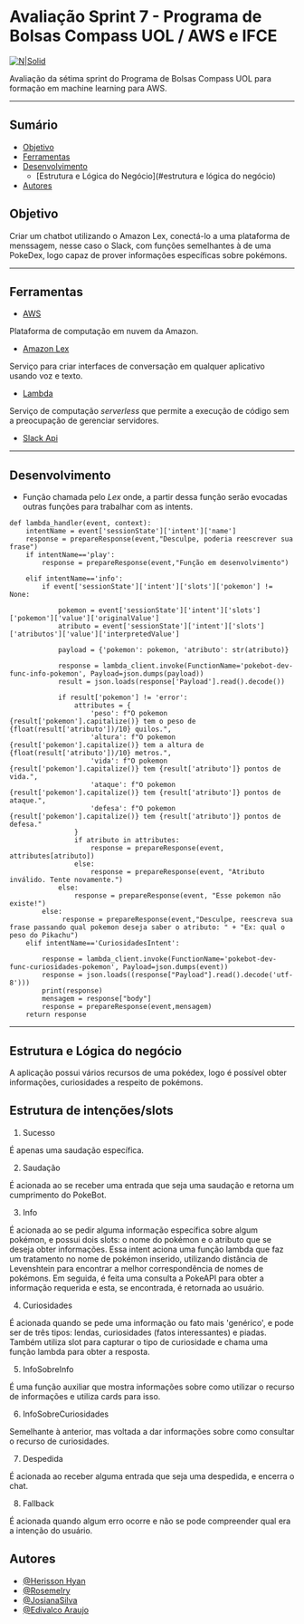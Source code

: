 # Avaliação Sprint 7 - Programa de Bolsas Compass UOL / AWS e IFCE

[![N|Solid](https://upload.wikimedia.org/wikipedia/commons/thumb/f/f3/LogoCompasso-positivo.png/440px-LogoCompasso-positivo.png)](https://compass.uol/pt/home/)

Avaliação da sétima sprint do Programa de Bolsas Compass UOL para formação em machine learning para AWS.

***

## Sumário
* [Objetivo](#objetivo)
* [Ferramentas](#ferramentas)
* [Desenvolvimento](#desenvolvimento)
  * [Estrutura e Lógica do Negócio](#estrutura e lógica do negócio)
* [Autores](#autores)

## Objetivo

Criar um chatbot utilizando o Amazon Lex, conectá-lo a uma plataforma de menssagem, nesse caso o Slack, com funções semelhantes à de uma PokeDex, logo capaz de prover informações específicas sobre pokémons.

***

## Ferramentas

* [AWS](https://aws.amazon.com/pt/) 

Plataforma de computação em nuvem da Amazon.
* [Amazon Lex](https://aws.amazon.com/pt/lex/) 

Serviço para criar interfaces de conversação em qualquer aplicativo usando voz e texto.
* [Lambda](https://aws.amazon.com/lambda/) 

Serviço de computação *serverless* que permite a execução de código sem a preocupação de gerenciar servidores.
* [Slack Api](https://api.slack.com/)


***

## Desenvolvimento

* Função chamada pelo *Lex* onde, a partir dessa função serão evocadas outras funções para trabalhar com as intents.

```
def lambda_handler(event, context):
    intentName = event['sessionState']['intent']['name']
    response = prepareResponse(event,"Desculpe, poderia reescrever sua frase")
    if intentName=='play':
        response = prepareResponse(event,"Função em desenvolvimento")
        
    elif intentName=='info':
        if event['sessionState']['intent']['slots']['pokemon'] != None:
            
            pokemon = event['sessionState']['intent']['slots']['pokemon']['value']['originalValue']
            atributo = event['sessionState']['intent']['slots']['atributos']['value']['interpretedValue']
            
            payload = {'pokemon': pokemon, 'atributo': str(atributo)}
            
            response = lambda_client.invoke(FunctionName='pokebot-dev-func-info-pokemon', Payload=json.dumps(payload))
            result = json.loads(response['Payload'].read().decode())
            
            if result['pokemon'] != 'error':
                attributes = {
                    'peso': f"O pokemon {result['pokemon'].capitalize()} tem o peso de {float(result['atributo'])/10} quilos.",
                    'altura': f"O pokemon {result['pokemon'].capitalize()} tem a altura de {float(result['atributo'])/10} metros.",
                    'vida': f"O pokemon {result['pokemon'].capitalize()} tem {result['atributo']} pontos de vida.",
                    'ataque': f"O pokemon {result['pokemon'].capitalize()} tem {result['atributo']} pontos de ataque.",
                    'defesa': f"O pokemon {result['pokemon'].capitalize()} tem {result['atributo']} pontos de defesa."
                }
                if atributo in attributes:
                    response = prepareResponse(event, attributes[atributo])
                else:
                    response = prepareResponse(event, "Atributo inválido. Tente novamente.")
            else:
                response = prepareResponse(event, "Esse pokemon não existe!")
        else:
             response = prepareResponse(event,"Desculpe, reescreva sua frase passando qual pokemon deseja saber o atributo: " + "Ex: qual o peso do Pikachu")
    elif intentName=='CuriosidadesIntent':
 
        response = lambda_client.invoke(FunctionName='pokebot-dev-func-curiosidades-pokemon', Payload=json.dumps(event))
        response = json.loads((response["Payload"].read().decode('utf-8'))) 
        print(response)
        mensagem = response["body"]
        response = prepareResponse(event,mensagem)
    return response
```

***

## Estrutura e Lógica do negócio

A aplicação possui vários recursos de uma pokédex, logo é possível obter informações, curiosidades a respeito de pokémons.

## Estrutura de intenções/slots

1. Sucesso 

É apenas uma saudação específica.

2. Saudação

É acionada ao se receber uma entrada que seja uma saudação e retorna um cumprimento do PokeBot.

3. Info

É acionada ao se pedir alguma informação específica sobre algum pokémon, e possui dois slots: o nome do pokémon e o atributo que se deseja obter informações. Essa intent aciona uma função lambda que faz um tratamento no nome de pokémon inserido, utilizando distância de Levenshtein para encontrar a melhor correspondência de nomes de pokémons. Em seguida, é feita uma consulta a PokeAPI para obter a informação requerida e esta, se encontrada, é retornada ao usuário. 

4. Curiosidades

É acionada quando se pede uma informação ou fato mais 'genérico', e pode ser de três tipos: lendas, curiosidades (fatos interessantes) e piadas. Também utiliza slot para capturar o tipo de curiosidade e chama uma função lambda para obter a resposta.

5. InfoSobreInfo

É uma função auxiliar que mostra informações sobre como utilizar o recurso de informações e utiliza cards para isso.

6. InfoSobreCuriosidades

Semelhante à anterior, mas voltada a dar informações sobre como consultar o recurso de curiosidades.

7. Despedida

É acionada ao receber alguma entrada que seja uma despedida, e encerra o chat.

8. Fallback

É acionada quando algum erro ocorre e não se pode compreender qual era a intenção do usuário.

## Autores

* [@Herisson Hyan](https://github.com/herissonhyan)
* [@Rosemelry](https://github.com/Rosemelry)
* [@JosianaSilva](https://github.com/JosianaSilva)
* [@Edivalco Araujo](https://github.com/EdivalcoAraujo)
